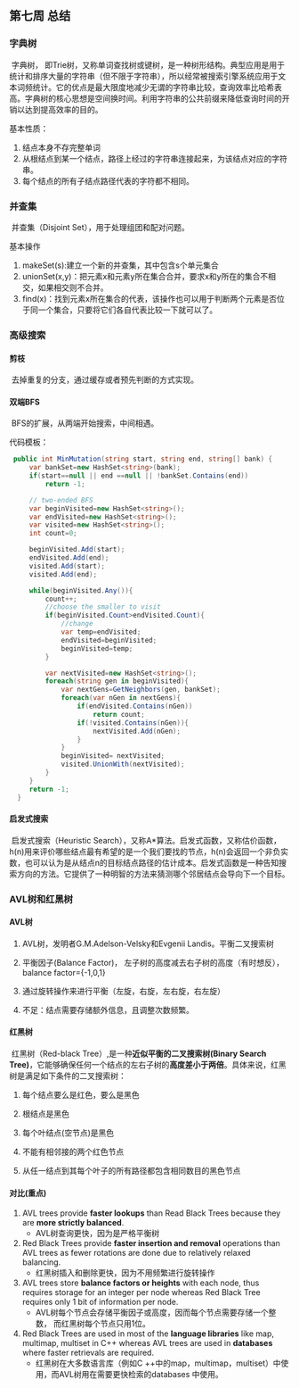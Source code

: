 ## 第七周 总结

### 字典树

 ​	 字典树， 即Trie树，又称单词查找树或键树，是一种树形结构。典型应用是用于统计和排序大量的字符串（但不限于字符串），所以经常被搜索引擎系统应用于文本词频统计。它的优点是最大限度地减少无谓的字符串比较，查询效率比哈希表高。字典树的核心思想是空间换时间。利用字符串的公共前缀来降低查询时间的开销以达到提高效率的目的。

基本性质：

1. 结点本身不存完整单词
2. 从根结点到某一个结点，路径上经过的字符串连接起来，为该结点对应的字符串。
3. 每个结点的所有子结点路径代表的字符都不相同。

### 并查集

 ​	 并查集（Disjoint Set），用于处理组团和配对问题。

基本操作

1. makeSet(s):建立一个新的并查集，其中包含s个单元集合
2. unionSet(x,y)：把元素x和元素y所在集合合并，要求x和y所在的集合不相交，如果相交则不合并。
3. find(x)：找到元素x所在集合的代表，该操作也可以用于判断两个元素是否位于同一个集合，只要将它们各自代表比较一下就可以了。

### 高级搜索

#### 剪枝

 ​	去掉重复的分支，通过缓存或者预先判断的方式实现。

#### 双端BFS

 ​	BFS的扩展，从两端开始搜索，中间相遇。

代码模板：

```c#
 public int MinMutation(string start, string end, string[] bank) {
     var bankSet=new HashSet<string>(bank);
     if(start==null || end ==null || !bankSet.Contains(end))
         return -1;

     // two-ended BFS
     var beginVisited=new HashSet<string>();
     var endVisited=new HashSet<string>();
     var visited=new HashSet<string>();
     int count=0;

     beginVisited.Add(start);
     endVisited.Add(end);
     visited.Add(start);
     visited.Add(end);

     while(beginVisited.Any()){
         count++;
         //choose the smaller to visit
         if(beginVisited.Count>endVisited.Count){
             //change
             var temp=endVisited;
             endVisited=beginVisited;
             beginVisited=temp;
         }

         var nextVisited=new HashSet<string>();
         foreach(string gen in beginVisited){
             var nextGens=GetNeighbors(gen, bankSet);
             foreach(var nGen in nextGens){
                 if(endVisited.Contains(nGen))
                     return count;
                 if(!visited.Contains(nGen)){
                     nextVisited.Add(nGen);
                 }
             }
             beginVisited= nextVisited;
             visited.UnionWith(nextVisited);
         }
     }
     return -1;
  }
```



#### 启发式搜索

 ​	 启发式搜索（Heuristic Search），又称A*算法。启发式函数，又称估价函数，h(n)用来评价哪些结点最有希望的是一个我们要找的节点，h(n)会返回一个非负实数，也可以认为是从结点n的目标结点路径的估计成本。启发式函数是一种告知搜索方向的方法。它提供了一种明智的方法来猜测哪个邻居结点会导向下一个目标。

### AVL树和红黑树

#### AVL树

1. AVL树，发明者G.M.Adelson-Velsky和Evgenii Landis。平衡二叉搜索树

2. 平衡因子(Balance Factor)， 左子树的高度减去右子树的高度（有时想反），balance factor={-1,0,1}
3. 通过旋转操作来进行平衡（左旋，右旋，左右旋，右左旋）
4. 不足：结点需要存储额外信息，且调整次数频繁。

#### 红黑树

 ​	红黑树（Red-black Tree）,是一种**近似平衡的二叉搜索树(Binary Search Tree)**，它能够确保任何一个结点的左右子树的**高度差小于两倍**。具体来说，红黑树是满足如下条件的二叉搜索树：

1. 每个结点要么是红色，要么是黑色

2. 根结点是黑色
3. 每个叶结点(空节点)是黑色
4. 不能有相邻接的两个红色节点
5. 从任一结点到其每个叶子的所有路径都包含相同数目的黑色节点

#### 对比(重点)

1. AVL trees provide **faster lookups** than Read Black Trees because they are **more strictly balanced**.
    - AVL树查询更快，因为是严格平衡树
2. Red Black Trees provide **faster insertion and removal**  operations than AVL trees as fewer rotations are done due to relatively relaxed balancing.
    - 红黑树插入和删除更快，因为不用频繁进行旋转操作
3. AVL trees store **balance factors or heights** with each node, thus requires storage for an integer per node whereas Red Black Tree requires only 1 bit of information per node.
    - AVL树每个节点会存储平衡因子或高度，因而每个节点需要存储一个整数， 而红黑树每个节点只用1位。
4. Red Black Trees are used in most of the **language libraries** like map, multimap, multiset in C++ whereas AVL trees are used in **databases** where faster retrievals are required.
    - 红黑树在大多数语言库（例如C ++中的map，multimap，multiset）中使用，而AVL树用在需要更快检索的databases 中使用。
